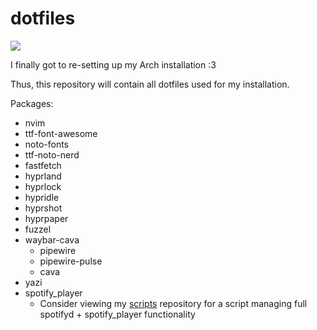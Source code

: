 # dotfiles
![](https://i.imgur.com/lHojLnB.png)

I finally got to re-setting up my Arch installation :3

Thus, this repository will contain all dotfiles used for my installation.

Packages:
- nvim
- ttf-font-awesome
- noto-fonts
- ttf-noto-nerd
- fastfetch
- hyprland
- hyprlock
- hypridle
- hyprshot
- hyprpaper
- fuzzel
- waybar-cava
    - pipewire
    - pipewire-pulse
    - cava
- yazi
- spotify_player
    - Consider viewing my [scripts](https://github.com/vincetrain/scripts) repository for a script managing full spotifyd + spotify_player functionality
